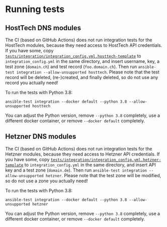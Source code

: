 <!--
Copyright (c) Ansible Project
GNU General Public License v3.0+ (see LICENSES/GPL-3.0-or-later.txt or https://www.gnu.org/licenses/gpl-3.0.txt)
SPDX-License-Identifier: GPL-3.0-or-later
-->

# Running tests

## HostTech DNS modules

The CI (based on GitHub Actions) does not run integration tests for the HostTech modules, because they need access to HostTech API credentials. If you have some, copy [`tests/integration/integration_config.yml.hosttech-template`](https://github.com/ansible-collections/community.dns/blob/main/tests/integration/integration_config.yml.hosttech-template) to `integration_config.yml` in the same directory, and insert username, key, a test zone (`domain.ch`) and test record (`foo.domain.ch`). Then run `ansible-test integration --allow-unsupported hosttech`. Please note that the test record will be deleted, (re-)created, and finally deleted, so do not use any record you actually need!

To run the tests with Python 3.8:
```
ansible-test integration --docker default --python 3.8 --allow-unsupported hosttech
```
You can adjust the Python version, remove `--python 3.8` completely, use a different docker container, or remove `--docker default` completely.

## Hetzner DNS modules

The CI (based on GitHub Actions) does not run integration tests for the Hetzner modules, because they need access to Hetzner API credentials. If you have some, copy [`tests/integration/integration_config.yml.hetzner-template`](https://github.com/ansible-collections/community.dns/blob/main/tests/integration/integration_config.yml.hetzner-template) to `integration_config.yml` in the same directory, and insert API key and a test zone (`domain.de`). Then run `ansible-test integration --allow-unsupported hetzner`. Please note that the test zone will be modified, so do not use a zone you actually need!

To run the tests with Python 3.8:
```
ansible-test integration --docker default --python 3.8 --allow-unsupported hetzner
```
You can adjust the Python version, remove `--python 3.8` completely, use a different docker container, or remove `--docker default` completely.
